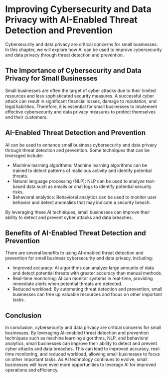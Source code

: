 Improving Cybersecurity and Data Privacy with AI-Enabled Threat Detection and Prevention
=================================================================================================================================================================

Cybersecurity and data privacy are critical concerns for small businesses. In this chapter, we will explore how AI can be used to improve cybersecurity and data privacy through threat detection and prevention.

The Importance of Cybersecurity and Data Privacy for Small Businesses
---------------------------------------------------------------------

Small businesses are often the target of cyber attacks due to their limited resources and less sophisticated security measures. A successful cyber attack can result in significant financial losses, damage to reputation, and legal liabilities. Therefore, it is essential for small businesses to implement effective cybersecurity and data privacy measures to protect themselves and their customers.

AI-Enabled Threat Detection and Prevention
------------------------------------------

AI can be used to enhance small business cybersecurity and data privacy through threat detection and prevention. Some techniques that can be leveraged include:

* Machine learning algorithms: Machine learning algorithms can be trained to detect patterns of malicious activity and identify potential threats.
* Natural language processing (NLP): NLP can be used to analyze text-based data such as emails or chat logs to identify potential security risks.
* Behavioral analytics: Behavioral analytics can be used to monitor user behavior and detect anomalies that may indicate a security breach.

By leveraging these AI techniques, small businesses can improve their ability to detect and prevent cyber attacks and data breaches.

Benefits of AI-Enabled Threat Detection and Prevention
------------------------------------------------------

There are several benefits to using AI-enabled threat detection and prevention for small business cybersecurity and data privacy, including:

* Improved accuracy: AI algorithms can analyze large amounts of data and detect potential threats with greater accuracy than manual methods.
* Real-time monitoring: AI can monitor systems in real-time, providing immediate alerts when potential threats are detected.
* Reduced workload: By automating threat detection and prevention, small businesses can free up valuable resources and focus on other important tasks.

Conclusion
----------

In conclusion, cybersecurity and data privacy are critical concerns for small businesses. By leveraging AI-enabled threat detection and prevention techniques such as machine learning algorithms, NLP, and behavioral analytics, small businesses can improve their ability to detect and prevent cyber attacks and data breaches. This can lead to improved accuracy, real-time monitoring, and reduced workload, allowing small businesses to focus on other important tasks. As AI technology continues to evolve, small businesses will have even more opportunities to leverage AI for improved operations and efficiency.

